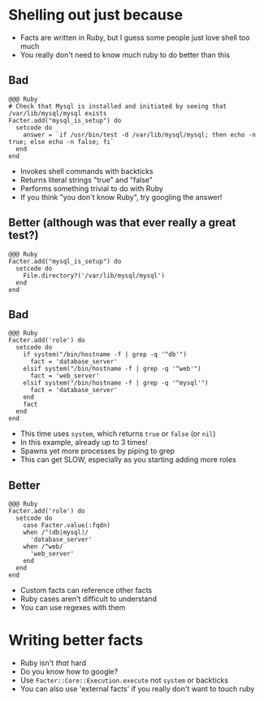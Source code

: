 <!SLIDE >
# Shelling out just because

* Facts are written in Ruby, but I guess some people just love shell too much
* You really don't need to know much ruby to do better than this

<!SLIDE >
## Bad

    @@@ Ruby
    # Check that Mysql is installed and initiated by seeing that /var/lib/mysql/mysql exists
    Facter.add("mysql_is_setup") do
      setcode do
        answer = `if /usr/bin/test -d /var/lib/mysql/mysql; then echo -n true; else echo -n false; fi`
      end
    end

* Invokes shell commands with backticks
* Returns literal strings "true" and "false"
* Performs something trivial to do with Ruby
* If you think "you don't know Ruby", try googling the answer!

## Better (although was that ever really a great test?)

    @@@ Ruby
    Facter.add("mysql_is_setup") do
      setcode do
        File.directory?('/var/lib/mysql/mysql')
      end
    end

<!SLIDE >
## Bad

    @@@ Ruby
    Facter.add('role') do
      setcode do
        if system("/bin/hostname -f | grep -q '^db'")
          fact = 'database_server'
        elsif system("/bin/hostname -f | grep -q '^web'")
          fact = 'web_server'
        elsif system("/bin/hostname -f | grep -q '^mysql'")
          fact = 'database_server'
        end
        fact
      end
    end

* This time uses `system`, which returns `true` or `false` (or `nil`)
* In this example, already up to 3 times!
* Spawns yet more processes by piping to grep
* This can get SLOW, especially as you starting adding more roles

<!SLIDE >
## Better

    @@@ Ruby
    Facter.add('role') do
      setcode do
        case Facter.value(:fqdn)
        when /^(db|mysql)/
          'database_server'
        when /^web/
          'web_server'
        end
      end
    end

* Custom facts can reference other facts
* Ruby cases aren't difficult to understand
* You can use regexes with them

<!SLIDE bullets incremental>
# Writing better facts

* Ruby isn't *that* hard
* Do you know how to google?
* Use `Facter::Core::Execution.execute` not `system` or backticks
* You can also use 'external facts' if you really don't want to touch ruby

